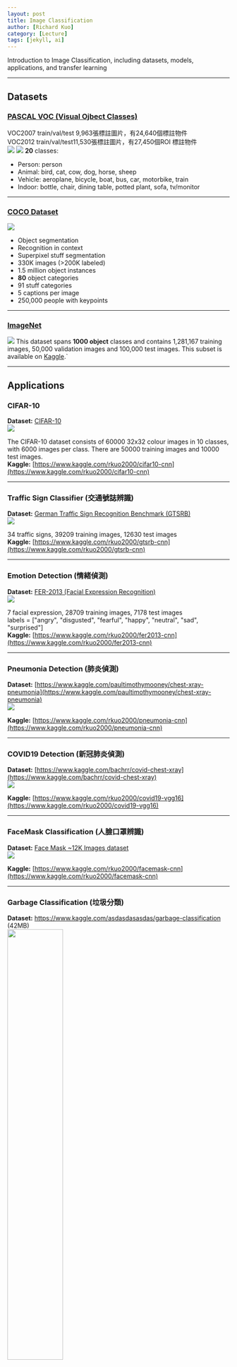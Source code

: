 ```yaml
---
layout: post
title: Image Classification
author: [Richard Kuo]
category: [Lecture]
tags: [jekyll, ai]
---
```


Introduction to Image Classification, including datasets, models, applications, and transfer learning

---
## Datasets

### [PASCAL VOC (Visual Ojbect Classes)](http://host.robots.ox.ac.uk/pascal/VOC/)
VOC2007 train/val/test 9,963張標註圖片，有24,640個標註物件<br> 
VOC2012 train/val/test11,530張標註圖片，有27,450個ROI 標註物件<br>
![](http://host.robots.ox.ac.uk/pascal/VOC/voc2007/segexamples/images/006585_object.png)
![](http://host.robots.ox.ac.uk/pascal/VOC/voc2007/layoutexamples/images/08_parts.jpg)
**20** classes:
* Person: person
* Animal: bird, cat, cow, dog, horse, sheep
* Vehicle: aeroplane, bicycle, boat, bus, car, motorbike, train
* Indoor: bottle, chair, dining table, potted plant, sofa, tv/monitor

---
### [COCO Dataset](https://cocodataset.org/)
![](https://cocodataset.org/images/coco-examples.jpg)
* Object segmentation
* Recognition in context
* Superpixel stuff segmentation
* 330K images (>200K labeled)
* 1.5 million object instances
* **80** object categories
* 91 stuff categories
* 5 captions per image
* 250,000 people with keypoints

---
### [ImageNet](http://www.image-net.org/)
![](https://miro.medium.com/max/700/1*IlzW43-NtJrwqtt5Xy3ISA.jpeg)
This dataset spans **1000 object** classes and contains 1,281,167 training images, 50,000 validation images and 100,000 test images. This subset is available on [Kaggle](https://www.kaggle.com/competitions/imagenet-object-localization-challenge/data).`

---
## Applications

### CIFAR-10
**Dataset:** [CIFAR-10](https://www.cs.toronto.edu/~kriz/cifar.html)<br>
![](https://github.com/rkuo2000/AI-course/blob/main/images/CIFAR-10.png?raw=true)

The CIFAR-10 dataset consists of 60000 32x32 colour images in 10 classes, with 6000 images per class. There are 50000 training images and 10000 test images.<br>
**Kaggle:** [https://www.kaggle.com/rkuo2000/cifar10-cnn](https://www.kaggle.com/rkuo2000/cifar10-cnn)<br>

---
### Traffic Sign Classifier (交通號誌辨識)
**Dataset:** [German Traffic Sign Recognition Benchmark (GTSRB)](https://benchmark.ini.rub.de/gtsrb_news.html)<br>
![](https://assets-global.website-files.com/5d7b77b063a9066d83e1209c/61e9ce225148f6519be6c034_GTSRB-0000000633-9ce3c5f6_Dki5Rsf.jpeg)

34 traffic signs, 39209 training images, 12630 test images<br>
**Kaggle:** [https://www.kaggle.com/rkuo2000/gtsrb-cnn](https://www.kaggle.com/rkuo2000/gtsrb-cnn)<br>

---
### Emotion Detection (情緒偵測)
**Dataset:** [FER-2013 (Facial Expression Recognition)](https://www.kaggle.com/datasets/msambare/fer2013)<br>
![](https://production-media.paperswithcode.com/datasets/FER2013-0000001434-01251bb8_415HDzL.jpg)

7 facial expression, 28709 training images, 7178 test images<br>
labels = ["angry", "disgusted", "fearful", "happy", "neutral", "sad", "surprised"]<br>
**Kaggle:** [https://www.kaggle.com/rkuo2000/fer2013-cnn](https://www.kaggle.com/rkuo2000/fer2013-cnn)<br>

---
### Pneumonia Detection (肺炎偵測)
**Dataset:** [https://www.kaggle.com/paultimothymooney/chest-xray-pneumonia](https://www.kaggle.com/paultimothymooney/chest-xray-pneumonia)<br>
![](https://raw.githubusercontent.com/anjanatiha/Pneumonia-Detection-from-Chest-X-Ray-Images-with-Deep-Learning/master/demo/sample/sample.png)

**Kaggle:** [https://www.kaggle.com/rkuo2000/pneumonia-cnn](https://www.kaggle.com/rkuo2000/pneumonia-cnn)<br>

---
### COVID19 Detection (新冠肺炎偵測)
**Dataset:** [https://www.kaggle.com/bachrr/covid-chest-xray](https://www.kaggle.com/bachrr/covid-chest-xray)<br>
![](https://i.imgur.com/jZqpV51.png)

**Kaggle:** [https://www.kaggle.com/rkuo2000/covid19-vgg16](https://www.kaggle.com/rkuo2000/covid19-vgg16)<br>

---
### FaceMask Classification (人臉口罩辨識)
**Dataset:** [Face Mask ~12K Images dataset](https://www.kaggle.com/datasets/ashishjangra27/face-mask-12k-images-dataset)<br>
![](https://github.com/rkuo2000/AI-course/blob/main/images/facemask_12k_dataset.png?raw=true)

**Kaggle:** [https://www.kaggle.com/rkuo2000/facemask-cnn](https://www.kaggle.com/rkuo2000/facemask-cnn)<br>

---
### Garbage Classification (垃圾分類)
**Dataset:** https://www.kaggle.com/asdasdasasdas/garbage-classification (42MB)<br>
<img widtih="50%" height="50%" src="https://miro.medium.com/max/2920/1*mJipx8yxeI_JW36jDAuM9A.png">

6 categories : cardboard(403), glass(501), metal(410), paper (594), plastic(482), trash(137)<br>

**Kaggle:** [https://www.kaggle.com/rkuo2000/garbage-cnn](https://www.kaggle.com/rkuo2000/garbage-cnn)<br>

---
### Food Classification  (食物分類)
**Dataset:** [Food-11](https://mmspg.epfl.ch/downloads/food-image-datasets/)<br>
![](https://929687.smushcdn.com/2633864/wp-content/uploads/2019/06/fine_tuning_keras_food11.jpg?lossy=1&strip=1&webp=1)
The dataset consists of 16,643 images belonging to 11 major food categories:<br>
* Bread (1724 images)
* Dairy product (721 images)
* Dessert (2,500 images)
* Egg (1,648 images)
* Fried food (1,461images)
* Meat (2,206 images)
* Noodles/pasta (734 images)
* Rice (472 images)
* Seafood (1,505 images)
* Soup (2,500 images)
* Vegetable/fruit (1,172 images)

**Kaggle:** [https://www.kaggle.com/rkuo2000/food11-classification](https://www.kaggle.com/rkuo2000/food11-classification)<br>

---
### Mango Classification (芒果分類)
**Dataset:** [台灣高經濟作物 - 愛文芒果影像辨識正式賽](https://aidea-web.tw/aicup_mango)<br>
**Kaggle:** <br>
* [https://www.kaggle.com/rkuo2000/mango-classification](https://www.kaggle.com/rkuo2000/mango-classification)
* [https://www.kaggle.com/rkuo2000/mango-efficientnet](https://www.kaggle.com/rkuo2000/mango-efficientnet)

---
## Transer Learning

### Birds Classification (鳥類分類)
**Dataset:** [https://www.kaggle.com/rkuo2000/birds2](https://www.kaggle.com/rkuo2000/birds2)<br>
![](https://github.com/rkuo2000/AI-course/blob/main/images/birds_dataset.png?raw=true)

用Google搜尋照片, 下載各20/30張照片，放入資料夾birds後，壓縮成birds.zip, 再上傳Kaggle.com/datasets<br>

**Kaggle:** [https://www.kaggle.com/rkuo2000/birds-classification](https://www.kaggle.com/rkuo2000/birds-classification)<br>
![](https://github.com/rkuo2000/AI-course/blob/main/images/classification_report.png?raw=true)
![](https://github.com/rkuo2000/AI-course/blob/main/images/confusion_matrix.png?raw=true)

---
### Animes Classification (卡通人物分類)
**Dataset:** [https://www.kaggle.com/datasets/rkuo2000/animes](https://www.kaggle.com/datasets/rkuo2000/animes)<br>
![](https://github.com/rkuo2000/AI-course/blob/main/images/animes_dataset.png?raw=true)

用Google搜尋照片, 下載卡通人物各約20/30張照片，放入資料夾animes後，壓縮成animes.zip, 再上傳Kaggle.com/datasets<br>

**Kaggle:** [https://www.kaggle.com/rkuo2000/anime-classification](https://www.kaggle.com/rkuo2000/anime-classification)<br>

---
### Worms Classification(害蟲分類)
**Dataset:** [worms4](https://www.kaggle.com/datasets/rkuo2000/worms4)<br>
![](https://github.com/rkuo2000/AI-course/blob/main/images/worms4_dataset.png?raw=true)

用Google搜尋照片, 下載各20/30張照片，放入資料夾worms後，壓縮成worms.zip, 再上傳Kaggle.com/datasets<br>

**Kaggle:** [https://www.kaggle.com/rkuo2000/worms-classification](https://www.kaggle.com/rkuo2000/worms-classification)<br>

---
### Railway Track Fault Detection (鐵軌故障偵測)
**Dataset:** [Railway Track Fault Detection](https://www.kaggle.com/salmaneunus/railway-track-fault-detection)<br>
**Kaggle:** [https://www.kaggle.com/code/rkuo2000/railtrack-resnet50v2](https://www.kaggle.com/code/rkuo2000/railtrack-resnet50v2)<br>
```
from tensorflow.keras.applications import ResNet50V2
from tensorflow.keras import models, layers

base_model=ResNet50V2(input_shape=input_shape,weights='imagenet',include_top=False) 
base_model.trainable = False # freeze the base model (for transfer learning)

# add Fully-Connected Layers to Model
x=base_model.output
x=layers.GlobalAveragePooling2D()(x)
x=layers.Dense(128,activation='relu')(x)  # FC layer 
preds=layers.Dense(num_classes,activation='softmax')(x) #final layer with softmax activation

model=models.Model(inputs=base_model.input,outputs=preds)
model.summary()
```
**Kaggle:** [https://www.kaggle.com/code/rkuo2000/railtrack-efficientnet](https://www.kaggle.com/code/rkuo2000/railtrack-efficientnet)<br>
```
import efficientnet.tfkeras as efn
from tensorflow.keras import models, layers, optimizers, regularizers, callbacks

base_model = efn.EfficientNetB7(input_shape=input_shape, weights='imagenet', include_top=False)
base_model.trainable = False # freeze the base model (for transfer learning)

x = base_model.output
x = layers.GlobalAveragePooling2D()(x)
x = layers.Dense(128)(x)
out = layers.Dense(num_classes, activation="softmax")(x)

model = models.Model(inputs=base_model.input, outputs=out)

model.summary()
```

---
### Skin Lesion Classification (皮膚病變分類)
**Dataset:** [Skin Cancer MNIST: HAM10000](https://www.kaggle.com/kmader/skin-cancer-mnist-ham10000)<br>
![](https://github.com/rkuo2000/AI-course/blob/main/images/ham10000_dataset.png?raw=true)

7 types of lesions : (picture = 600x450)<br>
* Actinic Keratoses (光化角化病)
* Basal Cell Carcinoma (基底細胞癌)
* Benign Keratosis (良性角化病)
* Dermatofibroma (皮膚纖維瘤)
* Malignant Melanoma (惡性黑色素瘤)
* Melanocytic Nevi (黑素細胞痣)
* Vascular Lesions (血管病變)
<br>
**Kaggle:** [https://www.kaggle.com/code/rkuo2000/skin-lesion-classification](https://www.kaggle.com/code/rkuo2000/skin-lesion-classification)<br>

* assign base_model
```
#base_model=applications.MobileNetV2(input_shape=(224,224,3), weights='imagenet',include_top=False)
#base_model=applications.InceptionV3(input_shape=(224,224,3), weights='imagenet',include_top=False)
#base_model=applications.ResNet50V2(input_shape=(224,224,3), weights='imagenet',include_top=False)
#base_model=applications.ResNet101V2(input_shape=(224,224,3), weights='imagenet',include_top=False)
#base_model=applications.ResNet152V2(input_shape=(224,224,3), weights='imagenet',include_top=False)
#base_model=applications.DenseNet121(input_shape=(224,224,3), weights='imagenet',include_top=False)
#base_model=applications.DenseNet169(input_shape=(224,224,3), weights='imagenet',include_top=False)
#base_model=applications.DenseNet201(input_shape=(224,224,3), weights='imagenet',include_top=False)
#base_model=applications.NASNetMobile(input_shape=(224,224,3), weights='imagenet',include_top=False)
#base_model=applications.NASNetLarge(input_shape=(331,331,3), weights='imagenet',include_top=False)
```

* import EfficentNet model
```
import efficientnet.tfkeras as efn
base_model = efn.EfficientNetB7(input_shape=(224,224,3), weights='imagenet', include_top=False)
```

<br>
<br>

*This site was last updated {{ site.time | date: "%B %d, %Y" }}.*

